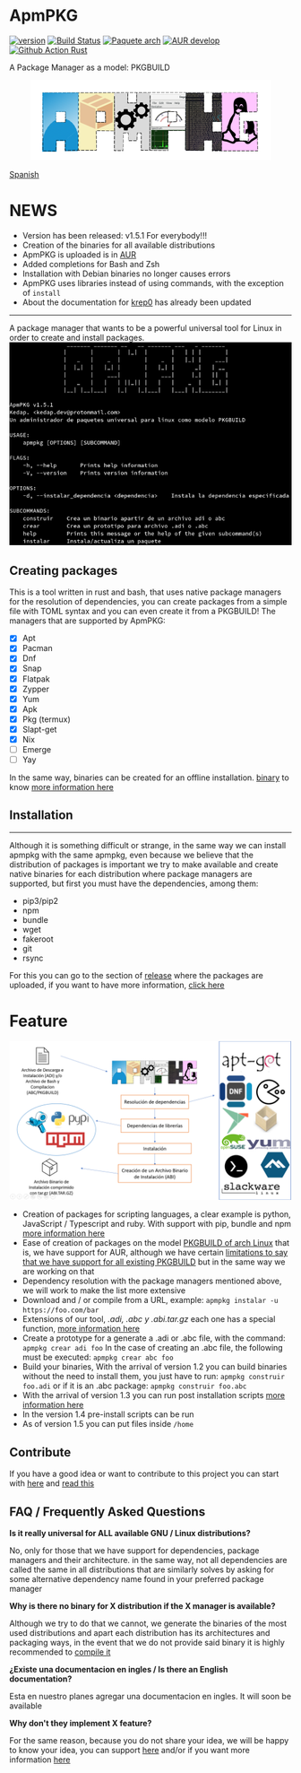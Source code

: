 # ApmPKG
[![version](https://img.shields.io/github/v/release/kedap/apmpkg)](https://github.com/Kedap/apmpkg/releases/) [![Build Status](https://travis-ci.com/Kedap/apmpkg.svg?branch=main)](https://travis-ci.com/Kedap/apmpkg) [![Paquete arch](https://img.shields.io/aur/version/apmpkg)](https://aur.archlinux.org/packages/apmpkg) [![AUR develop](https://img.shields.io/aur/version/apmpkg-git-dev)](https://aur.archlinux.org/packages/apmpkg-git-dev) [![Github Action Rust](https://img.shields.io/github/workflow/status/kedap/apmpkg/Rust)](https://github.com/Kedap/apmpkg/actions)

A Package Manager as a model: PKGBUILD
<p align="center">
  <img src="https://raw.githubusercontent.com/Kedap/apmpkg/main/img/logo.png" />
</p>

[Spanish](./README.md)

# NEWS
- Version has been released: v1.5.1 For everybody!!!
- Creation of the binaries for all available distributions
- ApmPKG is uploaded is in [AUR](https://aur.archlinux.org/packages/apmpkg/)
- Added completions for Bash and Zsh
- Installation with Debian binaries no longer causes errors
- ApmPKG uses libraries instead of using commands, with the exception of `install`
- About the documentation for [krep0](krep0.bitbucket.io/) has already been updated

* * *
A package manager that wants to be a powerful universal tool for Linux in order to create and install packages.
![Captura](img/captura_prin.png)

## Creating packages

This is a tool written in rust and bash, that uses native package managers for the resolution of dependencies, you can create packages from a simple file with TOML syntax and you can even create it from a PKGBUILD!
The managers that are supported by ApmPKG:

- [x] Apt
- [x] Pacman
- [x] Dnf
- [x] Snap
- [x] Flatpak
- [x] Zypper
- [x] Yum
- [x] Apk
- [x] Pkg (termux)
- [x] Slapt-get
- [x] Nix
- [ ] Emerge
- [ ] Yay

In the same way, binaries can be created for an offline installation. [binary](doc/modos_de_instalacion.md/#instalacion-desde-un-archivo-binario-de-instalacion) to know [more information here](doc/modos_de_instalacion.md)

## Installation
* * *
Although it is something difficult or strange, in the same way we can install apmpkg with the same apmpkg, even because we believe that the distribution of packages is important we try to make available and create native binaries for each distribution where package managers are supported, but first you must have the dependencies, among them:
- pip3/pip2
- npm
- bundle
- wget
- fakeroot
- git
- rsync

For this you can go to the section of [release](https://github.com/Kedap/apmpkg/releases/) where the packages are uploaded, if you want to have more information, [click here](doc/instalacion.md)

# Feature
![Esquema](img/esquema.png)

- Creation of packages for scripting languages, a clear example is python, JavaScript / Typescript and ruby. With support with pip, bundle and npm [more information here](doc/creando_paquetes.md/#adi)
- Ease of creation of packages on the model [PKGBUILD of arch Linux](https://wiki.archlinux.org/index.php/PKGBUILD) that is, we have support for AUR, although we have certain [limitations to say that we have support for all existing PKGBUILD](doc/creando_paquetes.md/#complicaciones-abc) but in the same way we are working on that
- Dependency resolution with the package managers mentioned above, we will work to make the list more extensive
- Download and / or compile from a URL, example: `apmpkg instalar -u https://foo.com/bar`
- Extensions of our tool, *.adi, .abc y .abi.tar.gz* each one has a special function, [more information here](doc/modos_de_instalacion.md)
- Create a prototype for a generate a .adi or .abc file, with the command: `apmpkg crear adi foo` In the case of creating an .abc file, the following must be executed: `apmpkg crear abc foo`
- Build your binaries, With the arrival of version 1.2 you can build binaries without the need to install them, you just have to run: `apmpkg construir foo.adi` or if it is an .abc package: `apmpkg construir foo.abc`
- With the arrival of version 1.3 you can run post installation scripts [more information here](doc/creando_paquetes.md/#instalacion)
- In the version 1.4 pre-install scripts can be run
- As of version 1.5 you can put files inside `/home`

## Contribute
If you have a good idea or want to contribute to this project you can start with [here](https://github.com/Kedap/apmpkg/issues) and [read this](CONTRIBUTING.md)

## FAQ / Frequently Asked Questions

**Is it really universal for ALL available GNU / Linux distributions?**

No, only for those that we have support for dependencies, package managers and their architecture.
in the same way, not all dependencies are called the same in all distributions that are similarly
solves by asking for some alternative dependency name found in your preferred package manager

**Why is there no binary for X distribution if the X manager is available?**

Although we try to do that we cannot, we generate the binaries of the most used distributions and apart each distribution has its architectures and packaging ways, in the event that we do not provide said binary it is highly recommended to [compile it](doc/installation_modes.md)

**¿Existe una documentacion en ingles / Is there an English documentation?**

Esta en nuestro planes agregar una documentacion en ingles. It will soon be available 

**Why don't they implement X feature?**

For the same reason, because you do not share your idea, we will be happy to know your idea, you can support [here](https://github.com/Kedap/apmpkg/issues) and/or if you want more information [here](CONTRIBUTING.md)
